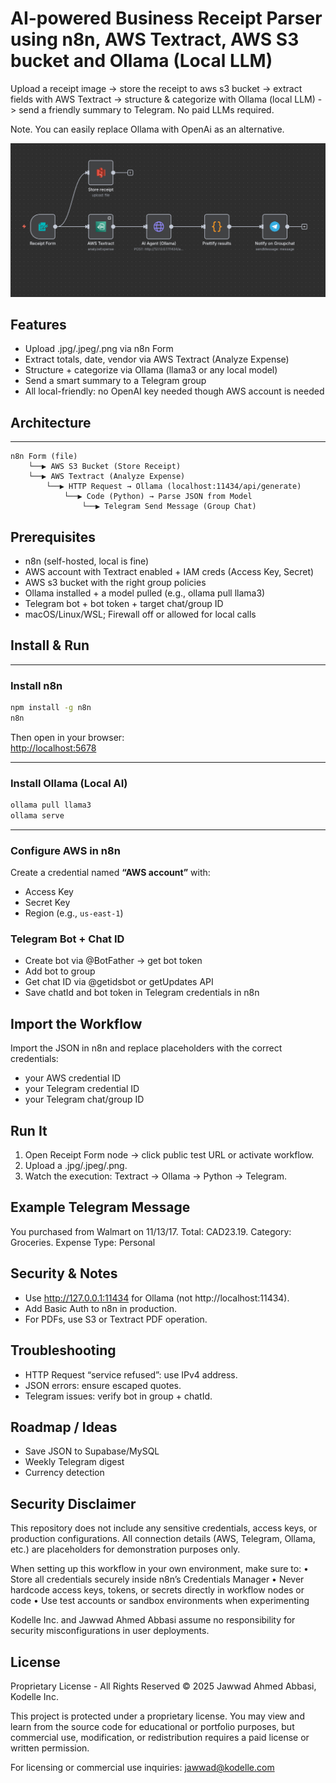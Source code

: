 AI-powered Business Receipt Parser using n8n, AWS Textract, AWS S3 bucket and Ollama (Local LLM)
==================================================================================================

Upload a receipt image -> store the receipt to aws s3 bucket -> extract fields with AWS Textract -> structure & categorize with Ollama (local LLM) -> send a friendly summary to Telegram. No paid LLMs required.

Note. You can easily replace Ollama with OpenAi as an alternative.

![n8n Workflow Overview](./workflow.jpg)

Features
-----------
- Upload .jpg/.jpeg/.png via n8n Form
- Extract totals, date, vendor via AWS Textract (Analyze Expense)
- Structure + categorize via Ollama (llama3 or any local model)
- Send a smart summary to a Telegram group
- All local-friendly: no OpenAI key needed though AWS account is needed

## Architecture
---

```
n8n Form (file)
    └──▶ AWS S3 Bucket (Store Receipt)
    └──▶ AWS Textract (Analyze Expense)
        └──▶ HTTP Request → Ollama (localhost:11434/api/generate)
            └──▶ Code (Python) → Parse JSON from Model
                └──▶ Telegram Send Message (Group Chat)
```


Prerequisites
----------------
- n8n (self-hosted, local is fine)
- AWS account with Textract enabled + IAM creds (Access Key, Secret)
- AWS s3 bucket with the right group policies
- Ollama installed + a model pulled (e.g., ollama pull llama3)
- Telegram bot + bot token + target chat/group ID
- macOS/Linux/WSL; Firewall off or allowed for local calls

## Install & Run
---

### Install n8n
```bash
npm install -g n8n
n8n
```
Then open in your browser:  
[http://localhost:5678](http://localhost:5678)

---

### Install Ollama (Local AI)
```bash
ollama pull llama3
ollama serve
```

---

### Configure AWS in n8n
Create a credential named **“AWS account”** with:  
- Access Key  
- Secret Key  
- Region (e.g., `us-east-1`)

### Telegram Bot + Chat ID
- Create bot via @BotFather -> get bot token
- Add bot to group
- Get chat ID via @getidsbot or getUpdates API
- Save chatId and bot token in Telegram credentials in n8n

Import the Workflow
-----------------------
Import the JSON in n8n and replace placeholders with the correct credentials:
- your AWS credential ID
- your Telegram credential ID
- your Telegram chat/group ID

Run It
----------
1. Open Receipt Form node -> click public test URL or activate workflow.
2. Upload a .jpg/.jpeg/.png.
3. Watch the execution: Textract -> Ollama -> Python -> Telegram.

Example Telegram Message
---------------------------
You purchased from Walmart on 11/13/17.
Total: CAD23.19. Category: Groceries. Expense Type: Personal

Security & Notes
-------------------
- Use http://127.0.0.1:11434 for Ollama (not http://localhost:11434).
- Add Basic Auth to n8n in production.
- For PDFs, use S3 or Textract PDF operation.

Troubleshooting
-------------------
- HTTP Request “service refused”: use IPv4 address.
- JSON errors: ensure escaped quotes.
- Telegram issues: verify bot in group + chatId.

Roadmap / Ideas
-------------------
- Save JSON to Supabase/MySQL
- Weekly Telegram digest
- Currency detection

Security Disclaimer
----------------------
This repository does not include any sensitive credentials, access keys, or production configurations.
All connection details (AWS, Telegram, Ollama, etc.) are placeholders for demonstration purposes only.

When setting up this workflow in your own environment, make sure to:
• Store all credentials securely inside n8n’s Credentials Manager
• Never hardcode access keys, tokens, or secrets directly in workflow nodes or code
• Use test accounts or sandbox environments when experimenting

Kodelle Inc. and Jawwad Ahmed Abbasi assume no responsibility for security misconfigurations in user deployments.

License
-----------
Proprietary License - All Rights Reserved
© 2025 Jawwad Ahmed Abbasi, Kodelle Inc.

This project is protected under a proprietary license.
You may view and learn from the source code for educational or portfolio purposes,
but commercial use, modification, or redistribution requires a paid license or written permission.

For licensing or commercial use inquiries: jawwad@kodelle.com